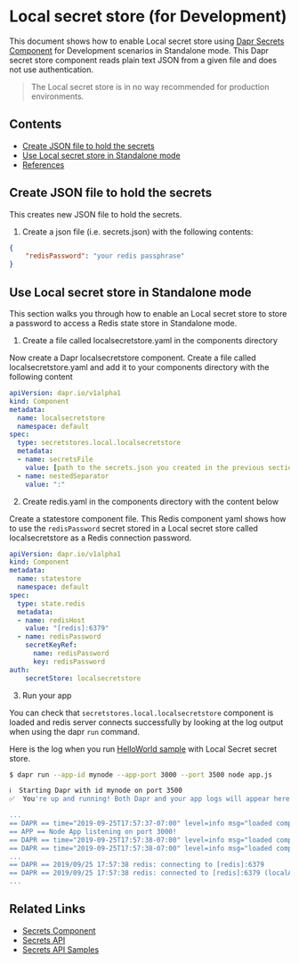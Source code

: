 # Local secret store (for Development)

This document shows how to enable Local secret store using [Dapr Secrets Component](../../concepts/secrets/README.md) for Development scenarios in Standalone mode. This Dapr secret store component reads plain text JSON from a given file and does not use authentication.

> The Local secret store is in no way recommended for production environments.

## Contents

- [Create JSON file to hold the secrets](#create-json-file-to-hold-the-secrets)
- [Use Local secret store in Standalone mode](#use-local-secret-store-in-standalone-mode)
- [References](#references)

## Create JSON file to hold the secrets

This creates new JSON file to hold the secrets.

1. Create a json file (i.e. secrets.json) with the following contents:

```json
{
    "redisPassword": "your redis passphrase"
}
```

## Use Local secret store in Standalone mode

This section walks you through how to enable an Local secret store to store a password to access a Redis state store in Standalone mode.

1. Create a file called localsecretstore.yaml in the components directory

Now create a Dapr localsecretstore component. Create a file called localsecretstore.yaml and add it to your components directory with the following content

```yaml
apiVersion: dapr.io/v1alpha1
kind: Component
metadata:
  name: localsecretstore
  namespace: default
spec:
  type: secretstores.local.localsecretstore
  metadata:
  - name: secretsFile
    value: [path to the secrets.json you created in the previous section]
  - name: nestedSeparator
    value: ":"
```

2. Create redis.yaml in the components directory with the content below

Create a statestore component file. This Redis component yaml shows how to use the `redisPassword` secret stored in a Local secret store called localsecretstore as a Redis connection password.

```yaml
apiVersion: dapr.io/v1alpha1
kind: Component
metadata:
  name: statestore
  namespace: default
spec:
  type: state.redis
  metadata:
  - name: redisHost
    value: "[redis]:6379"
  - name: redisPassword
    secretKeyRef:
      name: redisPassword
      key: redisPassword
auth:
    secretStore: localsecretstore
```

3. Run your app

You can check that `secretstores.local.localsecretstore` component is loaded and redis server connects successfully by looking at the log output when using the dapr `run` command.

Here is the log when you run [HelloWorld sample](https://github.com/dapr/samples/tree/master/1.hello-world) with Local Secret secret store.

```bash
$ dapr run --app-id mynode --app-port 3000 --port 3500 node app.js

ℹ️  Starting Dapr with id mynode on port 3500
✅  You're up and running! Both Dapr and your app logs will appear here.

...
== DAPR == time="2019-09-25T17:57:37-07:00" level=info msg="loaded component localsecretstore (secretstores.local.localsecretstore)"
== APP == Node App listening on port 3000!
== DAPR == time="2019-09-25T17:57:38-07:00" level=info msg="loaded component statestore (state.redis)"
== DAPR == time="2019-09-25T17:57:38-07:00" level=info msg="loaded component messagebus (pubsub.redis)"
...
== DAPR == 2019/09/25 17:57:38 redis: connecting to [redis]:6379
== DAPR == 2019/09/25 17:57:38 redis: connected to [redis]:6379 (localAddr: x.x.x.x:62137, remAddr: x.x.x.x:6379)
...
```

## Related Links

- [Secrets Component](../../concepts/secrets/README.md)
- [Secrets API](../../reference/api/secrets_api.md)
- [Secrets API Samples](https://github.com/dapr/samples/blob/master/9.secretstore/README.md)